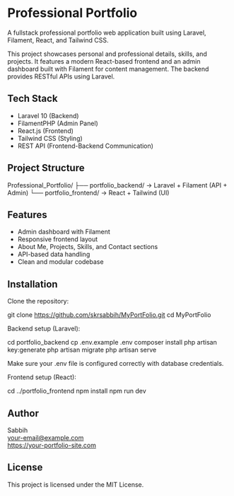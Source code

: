 # Professional Portfolio

A fullstack professional portfolio web application built using Laravel, Filament, React, and Tailwind CSS.

This project showcases personal and professional details, skills, and projects. It features a modern React-based frontend and an admin dashboard built with Filament for content management. The backend provides RESTful APIs using Laravel.

## Tech Stack

- Laravel 10 (Backend)
- FilamentPHP (Admin Panel)
- React.js (Frontend)
- Tailwind CSS (Styling)
- REST API (Frontend-Backend Communication)

## Project Structure

Professional_Portfolio/
├── portfolio_backend/      → Laravel + Filament (API + Admin)
└── portfolio_frontend/     → React + Tailwind (UI)

## Features

- Admin dashboard with Filament
- Responsive frontend layout
- About Me, Projects, Skills, and Contact sections
- API-based data handling
- Clean and modular codebase

## Installation

Clone the repository:

git clone https://github.com/skrsabbih/MyPortFolio.git
cd MyPortFolio

Backend setup (Laravel):

cd portfolio_backend
cp .env.example .env
composer install
php artisan key:generate
php artisan migrate
php artisan serve

Make sure your .env file is configured correctly with database credentials.

Frontend setup (React):

cd ../portfolio_frontend
npm install
npm run dev

## Author

Sabbih  
your-email@example.com  
https://your-portfolio-site.com

## License

This project is licensed under the MIT License.
